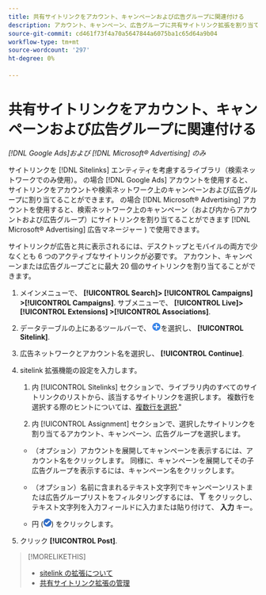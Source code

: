 ```yaml
---
title: 共有サイトリンクをアカウント、キャンペーンおよび広告グループに関連付ける
description: アカウント、キャンペーン、広告グループに共有サイトリンク拡張を割り当てる方法について説明します。
source-git-commit: cd461f73f4a70a5647844a6075ba1c65d64a9b04
workflow-type: tm+mt
source-wordcount: '297'
ht-degree: 0%

---
```


# 共有サイトリンクをアカウント、キャンペーンおよび広告グループに関連付ける

*[!DNL Google Ads]および [!DNL Microsoft® Advertising] のみ*

サイトリンクを [!DNL Sitelinks] エンティティを考慮するライブラリ（検索ネットワークでのみ使用）。 の場合 [!DNL Google Ads] アカウントを使用すると、サイトリンクをアカウントや検索ネットワーク上のキャンペーンおよび広告グループに割り当てることができます。 の場合 [!DNL Microsoft® Advertising] アカウントを使用すると、検索ネットワーク上のキャンペーン（および内からアカウントおよび広告グループ）にサイトリンクを割り当てることができます [!DNL Microsoft® Advertising] 広告マネージャー ) で使用できます。

サイトリンクが広告と共に表示されるには、デスクトップとモバイルの両方で少なくとも 6 つのアクティブなサイトリンクが必要です。 アカウント、キャンペーンまたは広告グループごとに最大 20 個のサイトリンクを割り当てることができます。

1. メインメニューで、 **[!UICONTROL Search]> [!UICONTROL Campaigns] >[!UICONTROL Campaigns]**. サブメニューで、 **[!UICONTROL Live]> [!UICONTROL Extensions] >[!UICONTROL Associations]**.

1. データテーブルの上にあるツールバーで、 ![作成](/help/search-social-commerce/assets/add.png "作成")を選択し、 **[!UICONTROL Sitelink]**.

1. 広告ネットワークとアカウント名を選択し、 **[!UICONTROL Continue]**.

1. sitelink 拡張機能の設定を入力します。

   1. 内 [!UICONTROL Sitelinks] セクションで、ライブラリ内のすべてのサイトリンクのリストから、該当するサイトリンクを選択します。
   複数行を選択する際のヒントについては、[複数行を選択](/help/search-social-commerce/common-tasks/navigation-editing-selection/multiple-rows-select.md).&quot;

   1. 内 [!UICONTROL Assignment] セクションで、選択したサイトリンクを割り当てるアカウント、キャンペーン、広告グループを選択します。
   * （オプション）アカウントを展開してキャンペーンを表示するには、アカウント名をクリックします。 同様に、キャンペーンを展開してその子広告グループを表示するには、キャンペーン名をクリックします。

   * （オプション）名前に含まれるテキスト文字列でキャンペーンリストまたは広告グループリストをフィルタリングするには、 ![フィルター](/help/search-social-commerce/assets/filter.png "フィルター") をクリックし、テキスト文字列を入力フィールドに入力または貼り付けて、 **入力** キー。

   * 円 (![選択](/help/search-social-commerce/assets/include.png "選択")) をクリックします。



1. クリック **[!UICONTROL Post]**.

>[!MORELIKETHIS]
>
>* [sitelink の拡張について](sitelink-extension-about.md)
>* [共有サイトリンク拡張の管理](sitelink-extension-manage.md)

